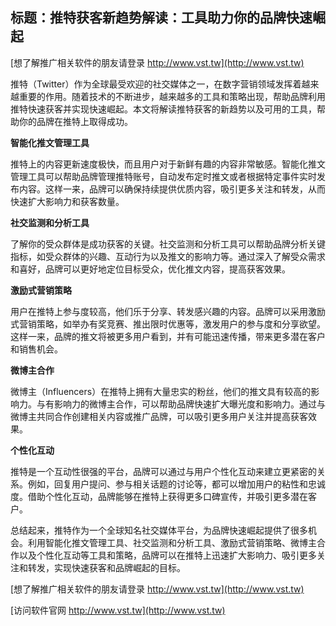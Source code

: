 ## **标题：推特获客新趋势解读：工具助力你的品牌快速崛起**

[想了解推广相关软件的朋友请登录 http://www.vst.tw](http://www.vst.tw)

推特（Twitter）作为全球最受欢迎的社交媒体之一，在数字营销领域发挥着越来越重要的作用。随着技术的不断进步，越来越多的工具和策略出现，帮助品牌利用推特快速获客并实现快速崛起。本文将解读推特获客的新趋势以及可用的工具，帮助你的品牌在推特上取得成功。

**智能化推文管理工具**

推特上的内容更新速度极快，而且用户对于新鲜有趣的内容非常敏感。智能化推文管理工具可以帮助品牌管理推特账号，自动发布定时推文或者根据特定事件实时发布内容。这样一来，品牌可以确保持续提供优质内容，吸引更多关注和转发，从而快速扩大影响力和获客数量。

**社交监测和分析工具**

了解你的受众群体是成功获客的关键。社交监测和分析工具可以帮助品牌分析关键指标，如受众群体的兴趣、互动行为以及推文的影响力等。通过深入了解受众需求和喜好，品牌可以更好地定位目标受众，优化推文内容，提高获客效果。

**激励式营销策略**

用户在推特上参与度较高，他们乐于分享、转发感兴趣的内容。品牌可以采用激励式营销策略，如举办有奖竞赛、推出限时优惠等，激发用户的参与度和分享欲望。这样一来，品牌的推文将被更多用户看到，并有可能迅速传播，带来更多潜在客户和销售机会。

**微博主合作**

微博主（Influencers）在推特上拥有大量忠实的粉丝，他们的推文具有较高的影响力。与有影响力的微博主合作，可以帮助品牌快速扩大曝光度和影响力。通过与微博主共同合作创建相关内容或推广品牌，可以吸引更多用户关注并提高获客效果。

**个性化互动**

推特是一个互动性很强的平台，品牌可以通过与用户个性化互动来建立更紧密的关系。例如，回复用户提问、参与相关话题的讨论等，都可以增加用户的粘性和忠诚度。借助个性化互动，品牌能够在推特上获得更多口碑宣传，并吸引更多潜在客户。

总结起来，推特作为一个全球知名社交媒体平台，为品牌快速崛起提供了很多机会。利用智能化推文管理工具、社交监测和分析工具、激励式营销策略、微博主合作以及个性化互动等工具和策略，品牌可以在推特上迅速扩大影响力、吸引更多关注和转发，实现快速获客和品牌崛起的目标。

[想了解推广相关软件的朋友请登录 http://www.vst.tw](http://www.vst.tw)


[访问软件官网 http://www.vst.tw](http://www.vst.tw)
